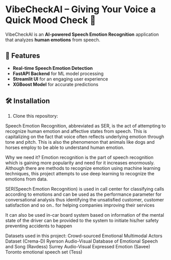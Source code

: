# VibeCheckAI – Giving Your Voice a Quick Mood Check 🎵

VibeCheckAI is an **AI-powered Speech Emotion Recognition** application that analyzes **human emotions** from speech.

## 🚀 Features
- **Real-time Speech Emotion Detection**
- **FastAPI Backend** for ML model processing
- **Streamlit UI** for an engaging user experience
- **XGBoost Model** for accurate predictions

## 🛠 Installation
1. Clone this repository:

Speech Emotion Recognition, abbreviated as SER, is the act of attempting to recognize human emotion and affective states from speech. 
This is capitalizing on the fact that voice often reflects underlying emotion through tone and pitch. This is also the phenomenon that animals like dogs and horses employ to be able to understand human emotion.

Why we need it?
Emotion recognition is the part of speech recognition which is gaining more popularity and need for it increases enormously. 
Although there are methods to recognize emotion using machine learning techniques, this project attempts to use deep learning to recognize the emotions from data.

SER(Speech Emotion Recognition) is used in call center for classifying calls according to emotions and can be used as the performance parameter for conversational analysis thus identifying the unsatisfied customer, customer satisfaction and so on.. for helping companies improving their services

It can also be used in-car board system based on information of the mental state of the driver can be provided to the system to initiate his/her safety preventing accidents to happen

Datasets used in this project:
Crowd-sourced Emotional Multimodal Actors Dataset (Crema-D)
Ryerson Audio-Visual Database of Emotional Speech and Song (Ravdess)
Surrey Audio-Visual Expressed Emotion (Savee)
Toronto emotional speech set (Tess)